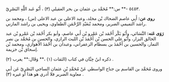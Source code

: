 ٥٤٥٣ -** س:** مُحَمَّد بن عثمان بن بحر العقيلي (٣) ، أَبُو عَبد اللَّهِ البَصْرِيّ.

**روى عن:** أَبِي عاصم الضحاك بْن مخلد، وعبد الاعلى بن عبد الاعلى (س) ، ومحمد بن راشد التميمي الضرير، ومحمد بْنعَبْدِ الرَّحْمَنِ الطفاوي، ويحيى بن راشد المازني.

**رَوَى عَنه:** النَّسَائي، وأَبُو بَكْر أَحْمَد بْن عَمْرو بْن أَبي عاصم، وأبو بكر أَحْمَد بْن عَمْرو بْن عبد الخالق البزار، وأَبُو علي الحسن بْن أَحْمَدَ بْن الليث الرازي، والحسن بن مُحَمَّد بن نصر التمار، والحسين بن أَحْمَدَ بن بسطام الزعفراني، وعبدان بن أَحْمَدَ الأهوازي، ومحمد بْن إسحاق بْن خزيمة.

ذكره ابنُ حِبَّان في كتاب (الثقات (١) ،** وَقَال:** يغرب (٢) .

وروى مُحَمَّد بن القاسم بن جناح الواسطي عَنْ مُحَمَّدِ بْنِ عثمان الساجي البَصْرِيّ عَن أبي معاوية الضرير فلا أدري هو هذا أو غيره (٣) .